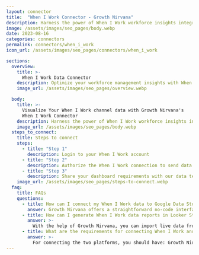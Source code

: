 ```yaml
---
layout: connector
title:  "When I Work Connector - Growth Nirvana"
description: Harness the power of When I Work workforce insights integrated into Looker Studio for strategic workforce management decisions.
image: /assets/images/seo_pages/body.webp
date: 2023-08-16
categories: connectors
permalink: connectors/when_i_work
icon_url: /assets/images/seo_pages/connectors/when_i_work

sections:
  overview:
    title: >-
      When I Work Data Connector
    description: Optimize your workforce management insights with When I Work integration. Seamlessly merge workforce data from When I Work with Looker Studio's analytical capabilities, unlocking insights that drive scheduling strategies, labor analysis, and operational excellence.
    image_url: /assets/images/seo_pages/overview.webp

  body:
    title: >-
      Visualize Your When I Work channel data with Growth Nirvana's
      When I Work Connector
    description: Harness the power of When I Work workforce insights integrated into Looker Studio for strategic workforce management decisions.
    image_url: /assets/images/seo_pages/body.webp
  steps_to_connect:
    title: Steps to connect
    steps:
      - title: "Step 1"
        description: Login to your When I Work account
      - title: "Step 2"
        description: Authorize the When I Work connection to send data to Growth Nirvana
      - title: "Step 3"
        description: Share your dashboard requirements with our data team. We will build the report for you.
    image_url: /assets/images/seo_pages/steps-to-connect.webp
  faq:
    title: FAQs
    questions:
      - title: How can I connect my When I Work data to Google Data Studio/Looker Studio?
        answer: Growth Nirvana offers a straightforward no-code interface to connect to When I Work data sources.
      - title: How can I generate When I Work data reports in Looker Studio?
        answer: >-
          With the help of Growth Nirvana, you can import live data from When I Work into Looker Studio. These data can be viewed in charts, tables, and dashboards to generate branded reports that can be shared instantly.
      - title: What are the requirements for connecting When I Work and Looker Studio?
        answer: >-
          For connecting the two platforms, you should have: Growth Nirvana Account and When I Work Ads Account
---
```

